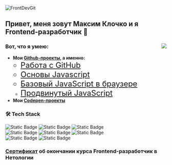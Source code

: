 ![FrontDevGit](https://github.com/user-attachments/assets/449e3d51-ad85-407f-89e2-99ab166abe6a)

## Привет, меня зовут Максим Клочко и я Frontend-разработчик 👋
<div>
<img align="right" src="https://github.com/user-attachments/assets/47c8f60b-3d0c-4658-abce-fec56794d845">

### Вот, что я умею:
- **Мои [Github-проекты](https://github.com/MaximBestInTheWorld?tab=repositories), а именно:** <font size="5">
    - [Работа с GitHub](https://github.com/MaximBestInTheWorld/Work-on-GitHub)
    - [Основы Javascript](https://github.com/MaximBestInTheWorld/Basic-JavaScript)
    - [Базовый JavaScript в браузере](https://github.com/MaximBestInTheWorld/Basic-JavaScript-in-Browser)
    - [Продвинутый JavaScript](https://github.com/MaximBestInTheWorld/Advanced-JavaScript) </font>
- **Мои [Codepen-проекты](https://codepen.io/BestInTheWorld)**
</div>

### 🛠 Tech Stack  
![Static Badge](https://img.shields.io/badge/HTML-black?style=flat&logo=html5)
![Static Badge](https://img.shields.io/badge/CSS-black?style=flat&logo=css)
![Static Badge](https://img.shields.io/badge/JavaScript-black?style=flat&logo=javascript)  
![Static Badge](https://img.shields.io/badge/React-black?style=flat&logo=react)
![Static Badge](https://img.shields.io/badge/Bootstrap-black?style=flat&logo=bootstrap)
![Static Badge](https://img.shields.io/badge/GitHub-black?style=flat&logo=github)  
![Static Badge](https://img.shields.io/badge/Photoshop-black?style=flat)
![Static Badge](https://img.shields.io/badge/Visual%20Studio%20Code%20-black?style=flat)

### [Сертификат](https://github.com/user-attachments/files/18827841/certificate.pdf) об окончании курса Frontend-разработчик в Нетологии

